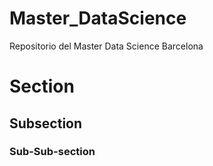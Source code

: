# Master_DataScience

Repositorio del Master Data Science Barcelona

# Section
## Subsection
### Sub-Sub-section





